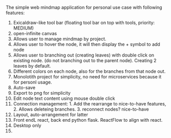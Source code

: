 The simple web mindmap application for personal use case with following features:
1. Exicaldraw-like tool bar (floating tool bar on top with tools, priority: MEDIUM)
2. open-infinite canvas
3. Allows user to manage mindmap by project.
3. Allows user to hover the node, it will then display the + symbol to add node
4. Allows user to branching out (creating leaves) with double click on existing node. (do not branching out to the parent node). Creating 2 leaves by default. 
5. Different colors on each node, also for the branches from that node out. 
6. Monolotith project for simplicity, no need for microservices because it for personl usage.
7. Auto-save
8. Export to png for simplicity 
9. Edit node text content using mouse double click
10. Connection management: 1. Add the rearrange to nice-to-have features, 2. Allows deleteing branches. 3. reconnect nodes? nice-to-have
11. Layout, auto-arrangement for latter
12. Front endL react, back end python flask. ReactFlow to align with react. 
13. Desktop only 
14. 
